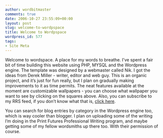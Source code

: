 ```yaml
---
author: wordbitmaster
comments: true
date: 2006-10-27 23:55:09+00:00
layout: post
slug: welcome-to-wordpspace
title: Welcome to Wordpspace
wordpress_id: 577
tags:
- Site Meta
---
```


Welcome to wordspace. A place for my words to breathe. I’ve spent a fair bit of time building this website using PHP, MYSQL and the Wordpress engine. The template was designed by a webmaster called Nik. I got the ideas from Derek Miller - writer, editor and web guy. This is an organic project, and it’s just for fun really, but I plan on gradually making improvements to it as time permits. The neat features available at the moment are customizable wallpapers - you can choose what wallpaper you want to see by clicking on the squares above. Also, you can subscribe to my RRS feed, if you don’t know what that is, [click here](http://www.mezzoblue.com/subscribe/about/).

You can search for blog entries by category in the Wordpress engine too, which is way cooler than blogger. I plan on uploading some of the writing I’m doing in the Print Futures Professional Writing program, and maybe getting some of my fellow wordsmiths up there too. With their permission of course.
